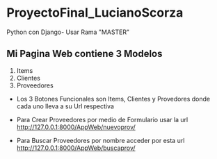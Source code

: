 # ProyectoFinal_LucianoScorza
Python con Django- Usar Rama "MASTER"

## Mi Pagina Web contiene 3 Modelos

1. Items
2. Clientes
3. Proveedores

* Los 3 Botones Funcionales son Items, Clientes y Provedores donde cada uno lleva a su Url respectiva

* Para Crear Proveedores por medio de Formulario usar la url http://127.0.0.1:8000/AppWeb/nuevoprov/

* Para Buscar Proveedores por nombre acceder por esta url http://127.0.0.1:8000/AppWeb/buscaprov/
